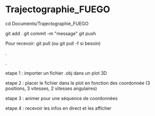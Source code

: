# Trajectographie_FUEGO

cd Documents/Trajectographie_FUEGO

git add .
git commit -m "message"
git push

Pour recevoir: git pull (ou git pull -f si besoin)

.

.

etape 1 : importer un fichier .obj dans un plot 3D

etape 2 : placer le fichier dans le plot en fonction des coordonnée (3 positions, 3 vitesses, 2 vitesses angulaires)

etape 3 : animer pour une séquence de coordonnées

etape 4 : recevoir les infos en direct et les afficher
